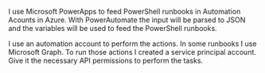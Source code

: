 I use Microsoft PowerApps to feed PowerShell runbooks in Automation Acounts in Azure.
With PowerAutomate the input will be parsed to JSON and the variables will be used to feed the PowerShell runbooks.

I use an automation account to perform the actions. In some runbooks I use Microsoft Graph. To run those actions I created a service principal account.
Give it the necessary API permissions to perform the tasks.